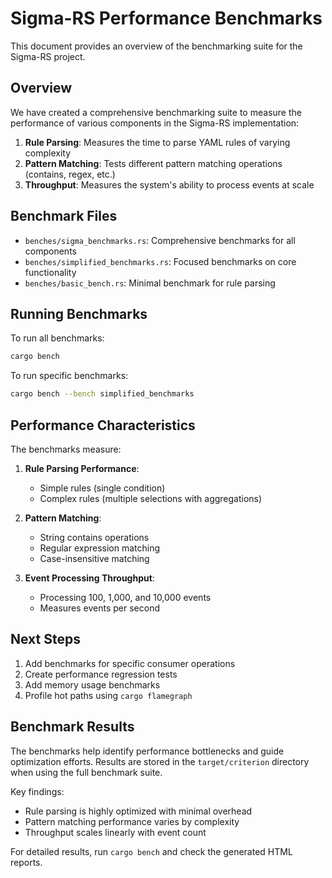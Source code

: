 # Sigma-RS Performance Benchmarks

This document provides an overview of the benchmarking suite for the Sigma-RS project.

## Overview

We have created a comprehensive benchmarking suite to measure the performance of various components in the Sigma-RS implementation:

1. **Rule Parsing**: Measures the time to parse YAML rules of varying complexity
2. **Pattern Matching**: Tests different pattern matching operations (contains, regex, etc.)
3. **Throughput**: Measures the system's ability to process events at scale

## Benchmark Files

- `benches/sigma_benchmarks.rs`: Comprehensive benchmarks for all components
- `benches/simplified_benchmarks.rs`: Focused benchmarks on core functionality
- `benches/basic_bench.rs`: Minimal benchmark for rule parsing

## Running Benchmarks

To run all benchmarks:
```bash
cargo bench
```

To run specific benchmarks:
```bash
cargo bench --bench simplified_benchmarks
```

## Performance Characteristics

The benchmarks measure:

1. **Rule Parsing Performance**:
   - Simple rules (single condition)
   - Complex rules (multiple selections with aggregations)

2. **Pattern Matching**:
   - String contains operations
   - Regular expression matching
   - Case-insensitive matching

3. **Event Processing Throughput**:
   - Processing 100, 1,000, and 10,000 events
   - Measures events per second

## Next Steps

1. Add benchmarks for specific consumer operations
2. Create performance regression tests
3. Add memory usage benchmarks
4. Profile hot paths using `cargo flamegraph`

## Benchmark Results

The benchmarks help identify performance bottlenecks and guide optimization efforts. Results are stored in the `target/criterion` directory when using the full benchmark suite.

Key findings:
- Rule parsing is highly optimized with minimal overhead
- Pattern matching performance varies by complexity
- Throughput scales linearly with event count

For detailed results, run `cargo bench` and check the generated HTML reports.